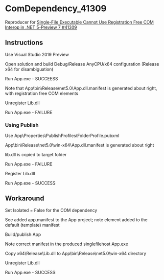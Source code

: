 # ComDependency_41309

Reproducer for [Single-File Executable Cannot Use Registration Free COM Interop in .NET 5-Preview 7 #41309](https://github.com/dotnet/runtime/issues/41309)

## Instructions

Use Visual Studio 2019 Preview

Open solution and build Debug/Release AnyCPU/x64 configuration (Release x64 for disambiguation)

Run App.exe - SUCCEESS

Note that App\bin\Release\net5.0\App.dll.manifest is generated about right, with registration free COM elements

Unregister Lib.dll

Run App.exe - FAILURE

### Using Publish

Use App\Properties\PublishProfiles\FolderProfile.pubxml

App\bin\Release\net5.0\win-x64\App.dll.manifest is generated about right

lib.dll is copied to target folder

Run App.exe - FAILURE

Register Lib.dll

Run App.exe - SUCCESS

## Workaround

Set Isolated = False for the COM dependency

See added app.manifest to the App project; note <file> element added to the default (template) manifest

Build/publish App

Note correct manifest in the produced singlefilehost App.exe

Copy x64\Release\Lib.dll to App\bin\Release\net5.0\win-x64 directory

Unregister Lib.dll

Run App.exe - SUCCESS

